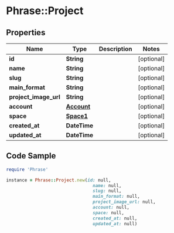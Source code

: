 # Phrase::Project

## Properties

Name | Type | Description | Notes
------------ | ------------- | ------------- | -------------
**id** | **String** |  | [optional] 
**name** | **String** |  | [optional] 
**slug** | **String** |  | [optional] 
**main_format** | **String** |  | [optional] 
**project_image_url** | **String** |  | [optional] 
**account** | [**Account**](Account.md) |  | [optional] 
**space** | [**Space1**](Space1.md) |  | [optional] 
**created_at** | **DateTime** |  | [optional] 
**updated_at** | **DateTime** |  | [optional] 

## Code Sample

```ruby
require 'Phrase'

instance = Phrase::Project.new(id: null,
                                 name: null,
                                 slug: null,
                                 main_format: null,
                                 project_image_url: null,
                                 account: null,
                                 space: null,
                                 created_at: null,
                                 updated_at: null)
```


